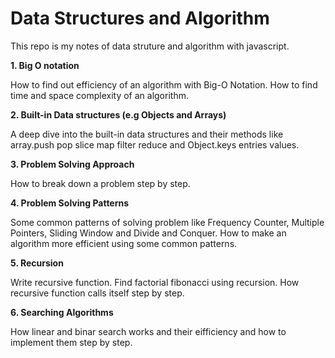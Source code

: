 # Data Structures and Algorithm

This repo is my notes of data struture and algorithm with javascript.

**1. Big O notation**

How to find out efficiency of an algorithm with Big-O Notation. How to find time and space complexity of an algorithm.

**2. Built-in Data structures (e.g Objects and Arrays)**

A deep dive into the built-in data structures and their methods like array.push pop slice map filter reduce and Object.keys entries values.

**3. Problem Solving Approach**

How to break down a problem step by step.

**4. Problem Solving Patterns**

Some common patterns of solving problem like Frequency Counter, Multiple Pointers, Sliding Window and Divide and Conquer. How to make an algorithm more efficient using some common patterns.

**5. Recursion**

Write recursive function. Find factorial fibonacci using recursion. How recursive function calls itself step by step.

**6. Searching Algorithms**

How linear and binar search works and their eifficiency and how to implement them step by step.